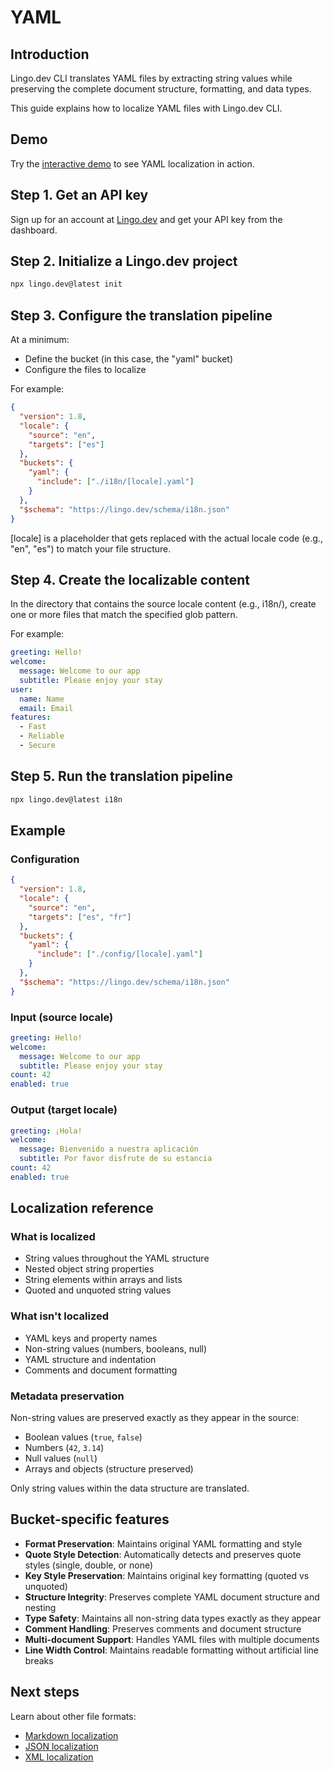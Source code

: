 # YAML

## Introduction

Lingo.dev CLI translates YAML files by extracting string values while preserving the complete document structure, formatting, and data types.

This guide explains how to localize YAML files with Lingo.dev CLI.

## Demo

Try the [interactive demo](https://lingo.dev/demo) to see YAML localization in action.

## Step 1. Get an API key

Sign up for an account at [Lingo.dev](https://lingo.dev) and get your API key from the dashboard.

## Step 2. Initialize a Lingo.dev project

```bash
npx lingo.dev@latest init
```

## Step 3. Configure the translation pipeline

At a minimum:

- Define the bucket (in this case, the "yaml" bucket)
- Configure the files to localize

For example:

```json
{
  "version": 1.8,
  "locale": {
    "source": "en",
    "targets": ["es"]
  },
  "buckets": {
    "yaml": {
      "include": ["./i18n/[locale].yaml"]
    }
  },
  "$schema": "https://lingo.dev/schema/i18n.json"
}
```

[locale] is a placeholder that gets replaced with the actual locale code (e.g., "en", "es") to match your file structure.

## Step 4. Create the localizable content

In the directory that contains the source locale content (e.g., i18n/), create one or more files that match the specified glob pattern.

For example:

```yaml
greeting: Hello!
welcome:
  message: Welcome to our app
  subtitle: Please enjoy your stay
user:
  name: Name
  email: Email
features:
  - Fast
  - Reliable
  - Secure
```

## Step 5. Run the translation pipeline

```bash
npx lingo.dev@latest i18n
```

## Example

### Configuration

```json
{
  "version": 1.8,
  "locale": {
    "source": "en",
    "targets": ["es", "fr"]
  },
  "buckets": {
    "yaml": {
      "include": ["./config/[locale].yaml"]
    }
  },
  "$schema": "https://lingo.dev/schema/i18n.json"
}
```

### Input (source locale)

```yaml
greeting: Hello!
welcome:
  message: Welcome to our app
  subtitle: Please enjoy your stay
count: 42
enabled: true
```

### Output (target locale)

```yaml
greeting: ¡Hola!
welcome:
  message: Bienvenido a nuestra aplicación
  subtitle: Por favor disfrute de su estancia
count: 42
enabled: true
```

## Localization reference

### What is localized

- String values throughout the YAML structure
- Nested object string properties
- String elements within arrays and lists
- Quoted and unquoted string values

### What isn't localized

- YAML keys and property names
- Non-string values (numbers, booleans, null)
- YAML structure and indentation
- Comments and document formatting

### Metadata preservation

Non-string values are preserved exactly as they appear in the source:
- Boolean values (`true`, `false`)
- Numbers (`42`, `3.14`)
- Null values (`null`)
- Arrays and objects (structure preserved)

Only string values within the data structure are translated.

## Bucket-specific features

- **Format Preservation**: Maintains original YAML formatting and style
- **Quote Style Detection**: Automatically detects and preserves quote styles (single, double, or none)
- **Key Style Preservation**: Maintains original key formatting (quoted vs unquoted)
- **Structure Integrity**: Preserves complete YAML document structure and nesting
- **Type Safety**: Maintains all non-string data types exactly as they appear
- **Comment Handling**: Preserves comments and document structure
- **Multi-document Support**: Handles YAML files with multiple documents
- **Line Width Control**: Maintains readable formatting without artificial line breaks

## Next steps

Learn about other file formats:
- [Markdown localization](https://lingo.dev/docs/markdown)
- [JSON localization](https://lingo.dev/docs/json)
- [XML localization](https://lingo.dev/docs/xml)